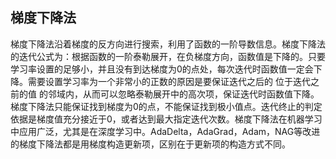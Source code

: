 ## 梯度下降法
   梯度下降法沿着梯度的反方向进行搜索，利用了函数的一阶导数信息。梯度下降法的迭代公式为：根据函数的一阶泰勒展开，在负梯度方向，函数值是下降的。只要学习率设置的足够小，并且没有到达梯度为0的点处，每次迭代时函数值一定会下降。需要设置学习率为一个非常小的正数的原因是要保证迭代之后的  位于迭代之前的值  的邻域内，从而可以忽略泰勒展开中的高次项，保证迭代时函数值下降。梯度下降法只能保证找到梯度为0的点，不能保证找到极小值点。迭代终止的判定依据是梯度值充分接近于0，或者达到最大指定迭代次数。梯度下降法在机器学习中应用广泛，尤其是在深度学习中。AdaDelta，AdaGrad，Adam，NAG等改进的梯度下降法都是用梯度构造更新项，区别在于更新项的构造方式不同。
